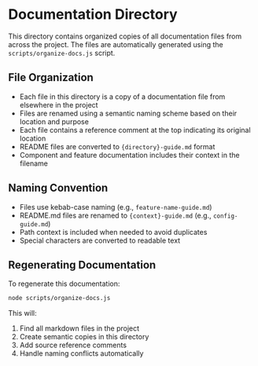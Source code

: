 # Documentation Directory

This directory contains organized copies of all documentation files from across the project. The files are automatically generated using the `scripts/organize-docs.js` script.

## File Organization

- Each file in this directory is a copy of a documentation file from elsewhere in the project
- Files are renamed using a semantic naming scheme based on their location and purpose
- Each file contains a reference comment at the top indicating its original location
- README files are converted to `{directory}-guide.md` format
- Component and feature documentation includes their context in the filename

## Naming Convention

- Files use kebab-case naming (e.g., `feature-name-guide.md`)
- README.md files are renamed to `{context}-guide.md` (e.g., `config-guide.md`)
- Path context is included when needed to avoid duplicates
- Special characters are converted to readable text

## Regenerating Documentation

To regenerate this documentation:

```bash
node scripts/organize-docs.js
```

This will:

1. Find all markdown files in the project
2. Create semantic copies in this directory
3. Add source reference comments
4. Handle naming conflicts automatically
